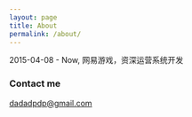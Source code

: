 ```yaml
---
layout: page
title: About
permalink: /about/
---
```


2015-04-08 - Now, 网易游戏，资深运营系统开发

### Contact me

[dadadpdp@gmail.com](mailto:dadadpdp@gmail.com)
